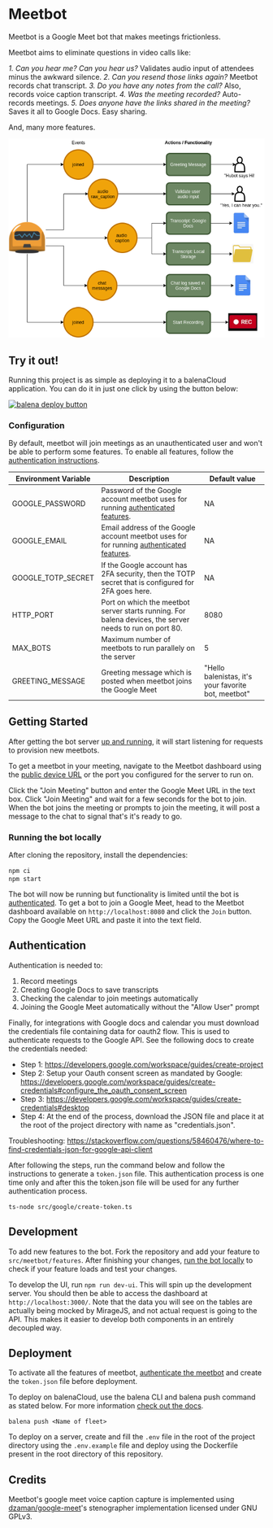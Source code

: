 # Meetbot 

Meetbot is a Google Meet bot that makes meetings frictionless. 

Meetbot aims to eliminate questions in video calls like:

_1. Can you hear me? Can you hear us?_ Validates audio input of attendees minus the awkward silence.
_2. Can you resend those links again?_ Meetbot records chat transcript.
_3. Do you have any notes from the call?_ Also, records voice caption transcript.
_4. Was the meeting recorded?_ Auto-records meetings. 
_5. Does anyone have the links shared in the meeting?_ Saves it all to Google Docs. Easy sharing.

And, many more features.

![](img/diagram.drawio.png)

## Try it out!

Running this project is as simple as deploying it to a balenaCloud application. You can do it in just one click by using the button below:

[![balena deploy button](https://www.balena.io/deploy.svg)](https://dashboard.balena-cloud.com/deploy?repoUrl=https://github.com/balena-io-playground/meetbot)

### Configuration

By default, meetbot will join meetings as an unauthenticated user and won't be able to perform some features. To enable all features, follow the [authentication instructions](#authentication). 

| Environment Variable | Description                                                                                                 | Default value                                       |
| -------------------- | ----------------------------------------------------------------------------------------------------------- | --------------------------------------------------- |
| GOOGLE_PASSWORD      | Password of the Google account meetbot uses for running [authenticated features](#authentication).          | NA                                                  |
| GOOGLE_EMAIL         | Email address of the Google account meetbot uses for for running [authenticated features](#authentication). | NA                                                  |
| GOOGLE_TOTP_SECRET   | If the Google account has 2FA security, then the TOTP secret that is configured for 2FA goes here.          | NA                                                  |
| HTTP_PORT            | Port on which the meetbot server starts running. For balena devices, the server needs to run on port 80.    | 8080                                                |
| MAX_BOTS             | Maximum number of meetbots to run parallely on the server                                                   | 5                                                   |
| GREETING_MESSAGE     | Greeting message which is posted when meetbot joins the Google Meet                                         | "Hello balenistas, it's your favorite bot, meetbot" |

## Getting Started

After getting the bot server [up and running](#deployment), it will start listening for requests to provision new meetbots. 

To get a meetbot in your meeting, navigate to the Meetbot dashboard using the [public device URL](https://www.balena.io/docs/learn/manage/actions/#enable-public-device-url) or the port you configured for the server to run on. 

Click the "Join Meeting" button and enter the Google Meet URL in the text box. Click "Join Meeting" and wait for a few seconds for the bot to join. When the bot joins the meeting or prompts to join the meeting, it will post a message to the chat to signal that's it's ready to go.

### Running the bot locally

After cloning the repository, install the dependencies:

```
npm ci
npm start
```

The bot will now be running but functionality is limited until the bot is [authenticated](#authentication). To get a bot to join a Google Meet, head to the Meetbot dashboard available on `http://localhost:8080` and click the `Join` button. Copy the Google Meet URL and paste it into the text field.


## Authentication

Authentication is needed to:

1. Record meetings
2. Creating Google Docs to save transcripts
3. Checking the calendar to join meetings automatically
4. Joining the Google Meet automatically without the "Allow User" prompt

Finally, for integrations with Google docs and calendar you must download the credentials file containing data for oauth2 flow. This is used to authenticate requests to the Google API. See the following docs to create the credentials needed:

- Step 1: https://developers.google.com/workspace/guides/create-project
- Step 2: Setup your Oauth consent screen as mandated by Google: https://developers.google.com/workspace/guides/create-credentials#configure_the_oauth_consent_screen
- Step 3: https://developers.google.com/workspace/guides/create-credentials#desktop
- Step 4: At the end of the process, download the JSON file and place it at the root of the project directory with name as "credentials.json".

Troubleshooting: https://stackoverflow.com/questions/58460476/where-to-find-credentials-json-for-google-api-client

After following the steps, run the command below and follow the instructions to generate a `token.json` file. This authentication process is one time only and after this the token.json file will be used for any further authentication process. 

```
ts-node src/google/create-token.ts
```

## Development

To add new features to the bot. Fork the repository and add your feature to `src/meetbot/features`. After finishing your changes, [run the bot locally](#running-the-bot-locally) to check if your feature loads and test your changes. 

To develop the UI, run `npm run dev-ui`. This will spin up the development server. You should then be able to access the dashboard at `http://localhost:3000/`. Note that the data you will see on the tables are actually being mocked by MirageJS, and not actual request is going to the API. This makes it easier to develop both components in an entirely decoupled way.

## Deployment

To activate all the features of meetbot, [authenticate the meetbot](#authentication) and create the `token.json` file before deployment. 

To deploy on balenaCloud, use the balena CLI and balena push command as stated below. For more information [check out the docs](https://www.balena.io/docs/learn/deploy/deployment/).

```
balena push <Name of fleet>
```

To deploy on a server, create and fill the `.env` file in the root of the project directory using the `.env.example` file and deploy using the Dockerfile present in the root directory of this repository. 

## Credits

Meetbot's google meet voice caption capture is implemented using [dzaman/google-meet](https://github.com/dzaman/google-meet-transcripts)'s stenographer implementation licensed under GNU GPLv3.
